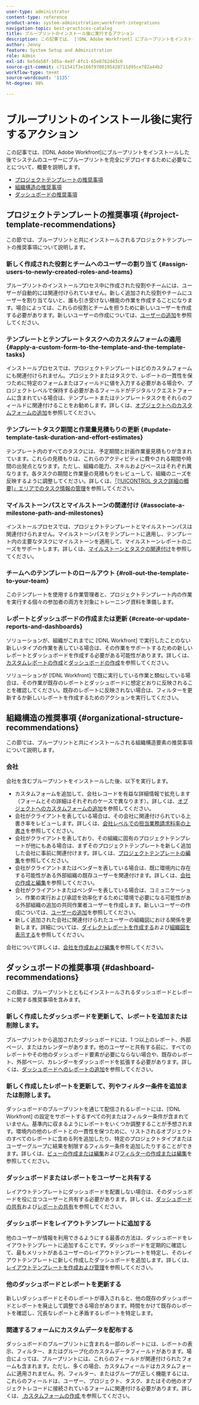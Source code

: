 ```yaml
---
user-type: administrator
content-type: reference
product-area: system-administration;workfront-integrations
navigation-topic: best-practices-catalog
title: ブループリントのインストール後に実行するアクション
description: この記事では、 [!DNL Adobe Workfront] にブループリントをインストールした後でシステムのユーザーにブループリントを完全にデプロイするために必要なことについて、概要を説明します。
author: Jenny
feature: System Setup and Administration
role: Admin
exl-id: 6e5da58f-105a-4edf-8fc1-65e8762d43c6
source-git-commit: c711541f3e166f9700195420711d95ce782a44b2
workflow-type: tm+mt
source-wordcount: '1135'
ht-degree: 98%

---
```


# ブループリントのインストール後に実行するアクション

この記事では、[!DNL Adobe Workfront]にブループリントをインストールした後でシステムのユーザーにブループリントを完全にデプロイするために必要なことについて、概要を説明します。

* [プロジェクトテンプレートの推奨事項](#project-template-recommendations)
* [組織構造の推奨事項](#organizational-structure-recommendations)
* [ダッシュボードの推奨事項](#dashboard-recommendations)

## プロジェクトテンプレートの推奨事項 {#project-template-recommendations}

この節では、ブループリントと共にインストールされるプロジェクトテンプレートの推奨事項について説明します。

### 新しく作成された役割とチームへのユーザーの割り当て {#assign-users-to-newly-created-roles-and-teams}

ブループリントのインストールプロセス中に作成された役割やチームには、ユーザーが自動的には関連付けられていません。新しく追加された役割やチームにユーザーを割り当てないと、誰も引き受けない機能の作業を作成することになります。場合によっては、これらの役割とチームを担うために新しいユーザーを作成する必要があります。新しいユーザーの作成については、[ユーザーの追加](../../administration-and-setup/add-users/create-and-manage-users/add-users.md)を参照してください。

### テンプレートとテンプレートタスクへのカスタムフォームの適用 {#apply-a-custom-form-to-the-template-and-the-template-tasks}

インストールプロセスでは、プロジェクトテンプレートはどのカスタムフォームにも関連付けられません。プロジェクトまたはタスクで、レポートの一貫性を保つために特定のフォームまたはフィールドに値を入力する必要がある場合や、プロジェクトレベルで保持する必要があるフィールドがデジタルリクエストフォームに含まれている場合は、テンプレートまたはテンプレートタスクをそれらのフィールドに関連付けることをお勧めします。詳しくは、[オブジェクトへのカスタムフォームの追加](../../workfront-basics/work-with-custom-forms/add-a-custom-form-to-an-object.md)を参照してください。

### テンプレートタスク期間と作業量見積もりの更新 {#update-template-task-duration-and-effort-estimates}

テンプレート内のすべてのタスクには、予定期間と計画作業量見積もりが含まれています。これらの見積もりは、これらのアクティビティに費やされる期間や時間の出発点となります。ただし、組織の能力、スキルおよびペースはそれぞれ異なります。各タスクの期間と作業量の見積もりをレビューして、組織のニーズを反映するように調整してください。詳しくは、[「[!UICONTROL タスク詳細の概要]」エリアでのタスク情報の管理](../../manage-work/tasks/manage-tasks/task-information-in-overview.md)を参照してください。

### マイルストーンパスとマイルストーンの関連付け {#associate-a-milestone-path-and-milestones}

インストールプロセスでは、プロジェクトテンプレートとマイルストーンパスは関連付けられません。マイルストーンパスをテンプレートに適用し、テンプレート内の主要なタスクにマイルストーンを適用して、マイルストーンレポートのニーズをサポートします。詳しくは、[マイルストーンとタスクの関連付け](../../manage-work/tasks/manage-tasks/associate-milestones-with-tasks.md)を参照してください。

### チームへのテンプレートのロールアウト {#roll-out-the-template-to-your-team}

このテンプレートを使用する作業管理者と、プロジェクトテンプレート内の作業を実行する個々の参加者の両方を対象にトレーニング資料を準備します。

### レポートとダッシュボードの作成または更新 {#create-or-update-reports-and-dashboards}

ソリューションが、組織がこれまでに [!DNL Workfront] で実行したことのない新しいタイプの作業を表している場合は、その作業をサポートするための新しいレポートとダッシュボードを作成する必要がある可能性があります。詳しくは、[カスタムレポートの作成](../../reports-and-dashboards/reports/creating-and-managing-reports/create-custom-report.md)と[ダッシュボードの作成](../../reports-and-dashboards/dashboards/creating-and-managing-dashboards/create-dashboard.md)を参照してください。

ソリューションが [!DNL Workfront] で既に実行している作業と類似している場合は、その作業が既存のレポートとダッシュボードに想定どおりに反映されることを確認してください。既存のレポートに反映されない場合は、フィルターを更新するか新しいレポートを作成するためのアクションを実行してください。

## 組織構造の推奨事項 {#organizational-structure-recommendations}

この節では、ブループリントと共にインストールされる組織構造要素の推奨事項について説明します。

### 会社

会社を含むブループリントをインストールした後、以下を実行します。

* カスタムフォームを追加して、会社レコードを有益な詳細情報で拡充します（フォームとその詳細はそれぞれのケースで異なります）。詳しくは、[オブジェクトへのカスタムフォームの追加](../../workfront-basics/work-with-custom-forms/add-a-custom-form-to-an-object.md)を参照してください。
* 会社がクライアントを表している場合は、その会社に関連付けられている上書き率をレビューします。詳しくは、[会社レベルでの担当業務請求料率の上書き](../../administration-and-setup/set-up-workfront/organizational-setup/override-job-role-billing-rates-company-level.md)を参照してください。
* 会社がクライアントを表しており、その組織に固有のプロジェクトテンプレートが他にもある場合は、まずそのプロジェクトテンプレートを新しく追加した会社に事前に関連付けます。詳しくは、[プロジェクトテンプレートの編集](../../manage-work/projects/create-and-manage-templates/edit-templates.md)を参照してください。
* 会社がクライアントまたはベンダーを表している場合は、既に環境内に存在する可能性がある外部組織の既存ユーザーを関連付けます。詳しくは、[会社の作成と編集](../../administration-and-setup/set-up-workfront/organizational-setup/create-and-edit-companies.md)を参照してください。
* 会社がクライアントまたはベンダーを表している場合は、コミュニケーション、作業の実行および承認を効率化するために環境で必要になる可能性がある外部組織の追加の共同作業者ユーザーを作成します。新しいユーザーの作成については、[ユーザーの追加](../../administration-and-setup/add-users/create-and-manage-users/add-users.md)を参照してください。
* 新しく追加された会社に関連付けられたユーザーの組織図における関係を更新します。詳細については、[ダイレクトレポートを作成する](../../administration-and-setup/add-users/create-and-manage-users/create-direct-reports.md)および[組織図を表示する](../../people-teams-and-groups/work-directly-with-others/view-the-org-chart.md)を参照してください。

会社について詳しくは、[会社を作成および編集](../../administration-and-setup/set-up-workfront/organizational-setup/create-and-edit-companies.md)を参照してください。

## ダッシュボードの推奨事項 {#dashboard-recommendations}

この節は、ブループリントとともにインストールされるダッシュボードとレポートに関する推奨事項を含みます。

### 新しく作成したダッシュボードを更新して、レポートを追加または削除します。

ブループリントから追加されたダッシュボードには、1 つ以上のレポート、外部ページ、またはカレンダーがあります。他のユーザーと共有する前に、すべてのレポートやその他のダッシュボード要素が必要にならない場合や、既存のレポート、外部ページ、カレンダーをダッシュボードを拡張する必要があります。詳しくは、[ダッシュボードへのレポートの追加](/help/quicksilver/reports-and-dashboards/dashboards/creating-and-managing-dashboards/add-report-dashboard.md)を参照してください。

### 新しく作成したレポートを更新して、列やフィルター条件を追加または削除します。

ダッシュボードのブループリントを通じて配信されるレポートには、[!DNL Workfront] の設定をサポートするすべての列またはフィルター条件が含まれていません。基準内に収まるようにレポートをいくつか調整することが予想されます。環境内の他のレポートとの一貫性を保つために、リストされるオブジェクトのすべてのレポートに含める列を追加したり、特定のプロジェクトタイプまたはユーザーグループに結果を制限するフィルター条件を追加したりすることができます。詳しくは、[ビューの作成または編集](/help/quicksilver/reports-and-dashboards/reports/reporting-elements/create-edit-views.md)および[フィルターの作成または編集](/help/quicksilver/reports-and-dashboards/reports/reporting-elements/create-filters.md)を参照してください。

### ダッシュボードまたはレポートをユーザーと共有する

レイアウトテンプレートにダッシュボードを配置しない場合は、そのダッシュボードを役に立つユーザーと共有する必要があります。詳しくは、[ダッシュボードの共有](/help/quicksilver/reports-and-dashboards/dashboards/creating-and-managing-dashboards/share-dashboard.md)および[レポートの共有](/help/quicksilver/reports-and-dashboards/reports/creating-and-managing-reports/share-report.md)を参照してください。

### ダッシュボードをレイアウトテンプレートに追加する

他のユーザーが情報を利用できるようにする最善の方法は、ダッシュボードをレイアウトテンプレートに追加することです。ダッシュボードを定期的に確認して、最もメリットがあるユーザーのレイアウトテンプレートを特定し、そのレイアウトテンプレートに新しく作成したダッシュボードを追加します。詳しくは、[レイアウトテンプレートを作成および管理](/help/quicksilver/administration-and-setup/customize-workfront/use-layout-templates/create-and-manage-layout-templates.md)を参照してください。

### 他のダッシュボードとレポートを更新する

新しいダッシュボードとそのレポートが導入されると、他の既存のダッシュボードとレポートを廃止して調整できる場合があります。時間をかけて既存のレポートを確認し、冗長なレポートと矛盾するレポートを特定します。

### 関連するフォームにカスタムデータを配布する

ダッシュボードのブループリントに含まれる一部のレポートには、レポートの表示、フィルター、またはグループ化のカスタムデータフィールドがあります。場合によっては、ブループリントには、これらのフィールドが関連付けられたフォームも含まれます。ただし、多くの場合、カスタムフィールドはカスタムフォームに適用されません。列、フィルター、またはグループが正しく機能するには、これらのフィールドは、ユーザー、プロジェクト、タスク、またはその他のオブジェクトレコードに接続されているフォームに関連付ける必要があります。詳しくは、[ カスタムフォームの作成 ](/help/quicksilver/administration-and-setup/customize-workfront/create-manage-custom-forms/form-designer/design-a-form/design-a-form.md) を参照してください。
